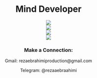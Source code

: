 <div align="center" >

<h1>Mind Developer</h1>
<img src="https://skillicons.dev/icons?i=python,flask,mongodb,mysql&theme=dark" /><br>
<img src="https://skillicons.dev/icons?i=github,vscode,git&theme=dark" /><br>
<img src="https://skillicons.dev/icons?i=html,css&theme=dark" /><br>
<img src="https://skillicons.dev/icons?i=notion&theme=dark" /><br>
<h3>Make a Connection:</h3>
<p>Gmail: rezaebrahimiproduction@gmail.com </p>
<p>Telegram: @rezaaebraahimi</p>
</div>
